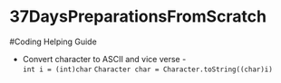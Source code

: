 # 37DaysPreparationsFromScratch

#Coding Helping Guide
* Convert character to ASCII and vice verse -   
`int i = (int)char`
`Character char = Character.toString((char)i)`
